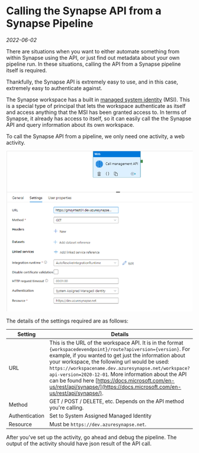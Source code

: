 # Calling the Synapse API from a Synapse Pipeline
*2022-06-02*

There are situations when you want to either automate something from within Synapse using the API, or just find out metadata about your own pipeline run.  In these situations, calling the API from a Synapse pipeline itself is required.  

Thankfully, the Synapse API is extremely easy to use, and in this case, extremely easy to authenticate against.  

The Synapse workspace has a built in [managed system identity](https://docs.microsoft.com/en-us/azure/active-directory/managed-identities-azure-resources/overview) (MSI).  This is a special type of principal that lets the workspace authenticate as itself and access anything that the MSI has been granted access to.  In terms of Synapse, it already has access to itself, so it can easily call the the Synapse API and query information about its own workspace.

To call the Synapse API from a pipeline, we only need one activity, a web activity. 

<img src="activitydetails.png" />

The details of the settings required are as follows:

| Setting | Details |
|---------|---------|
| URL | This is the URL of the workspace API.  It is in the format `{workspacedevendpoint}/route?apiversion={version}`.  For example, if you wanted to get just the information about your workspace, the following url would be used: `https://workspacename.dev.azuresynapse.net/workspace?api-version=2020-12-01`. More information about the API can be found here [https://docs.microsoft.com/en-us/rest/api/synapse/](https://docs.microsoft.com/en-us/rest/api/synapse/).
| Method | GET / POST / DELETE, etc.  Depends on the API method you're calling. | 
| Authentication | Set to System Assigned Managed Identity |
| Resource | Must be `https://dev.azuresynapse.net`.


After you've set up the activity, go ahead and debug the pipeline.  The output of the activity should have json result of the API call.